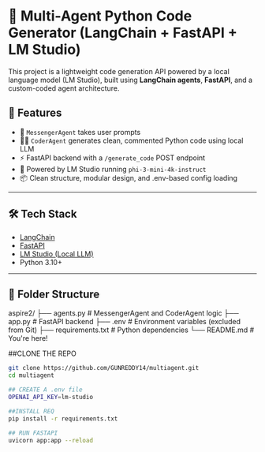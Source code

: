 # 🧠 Multi-Agent Python Code Generator (LangChain + FastAPI + LM Studio)

This project is a lightweight code generation API powered by a local language model (LM Studio), built using **LangChain agents**, **FastAPI**, and a custom-coded agent architecture.

## 🚀 Features

- 💬 `MessengerAgent` takes user prompts
- 👨‍💻 `CoderAgent` generates clean, commented Python code using local LLM
- ⚡ FastAPI backend with a `/generate_code` POST endpoint
- 🧠 Powered by LM Studio running `phi-3-mini-4k-instruct`
- 📦 Clean structure, modular design, and .env-based config loading

---

## 🛠 Tech Stack

- [LangChain](https://www.langchain.com/)
- [FastAPI](https://fastapi.tiangolo.com/)
- [LM Studio (Local LLM)](https://lmstudio.ai/)
- Python 3.10+

---

## 📁 Folder Structure

aspire2/
├── agents.py # MessengerAgent and CoderAgent logic
├── app.py # FastAPI backend
├── .env # Environment variables (excluded from Git)
├── requirements.txt # Python dependencies
└── README.md # You're here!

##CLONE THE REPO

```bash
git clone https://github.com/GUNREDDY14/multiagent.git
cd multiagent

## CREATE A .env file 
OPENAI_API_KEY=lm-studio

##INSTALL REQ
pip install -r requirements.txt

## RUN FASTAPI
uvicorn app:app --reload
